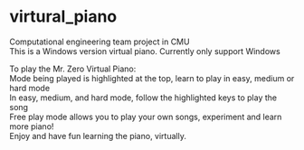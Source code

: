 # virtural_piano
Computational engineering team project in CMU<br />
This is a Windows version virtual piano. Currently only support Windows<br />

To play the Mr. Zero Virtual Piano:<br />
Mode being played is highlighted at the top, learn to play in easy, medium or hard mode<br />
In easy, medium, and hard mode, follow the highlighted keys to play the song<br />
Free play mode allows you to play your own songs, experiment and learn more piano!<br />
Enjoy and have fun learning the piano, virtually.<br />
